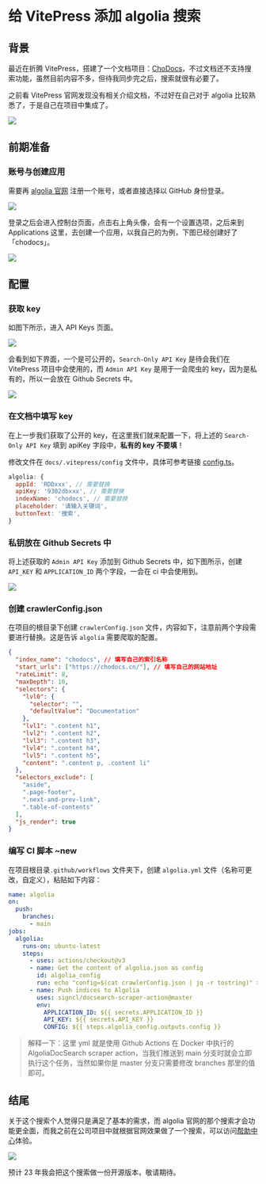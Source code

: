 # 给 VitePress 添加 algolia 搜索

## 背景

最近在折腾 VitePress，搭建了一个文档项目：[ChoDocs](https://chodocs.cn/)，不过文档还不支持搜索功能，虽然目前内容不多，但待我同步完之后，搜索就很有必要了。

之前看 VitePress 官网发现没有相关介绍文档，不过好在自己对于 algolia 比较熟悉了，于是自己在项目中集成了。

![](https://img-blog.csdnimg.cn/9d54f32394d34a639c408da4487ade8f.png)

## 前期准备

### 账号与创建应用

需要再 [algolia 官网](https://www.algolia.com/doc/) 注册一个账号，或者直接选择以 GitHub 身份登录。

![](https://img-blog.csdnimg.cn/02f437bc10b24bc8add0931246dd400a.png)

登录之后会进入控制台页面，点击右上角头像，会有一个设置选项，之后来到 Applications 这里，去创建一个应用，以我自己的为例，下图已经创建好了「chodocs」。

![](https://img-blog.csdnimg.cn/57e67874de2a432e921eeaec8d85bc5d.png)

## 配置

### 获取 key

如图下所示，进入 API Keys 页面。

![](https://img-blog.csdnimg.cn/d52d661812bd42afa80a0c468c2bc768.png)

会看到如下界面，一个是可公开的，`Search-Only API Key` 是待会我们在 VitePress 项目中会使用的，而 `Admin API Key` 是用于一会爬虫的 key，因为是私有的，所以一会放在 Github Secrets 中。

![](https://img-blog.csdnimg.cn/0ac511b6fe864070848b57505cf9d465.png)

### 在文档中填写 key

在上一步我们获取了公开的 key，在这里我们就来配置一下，将上述的 `Search-Only API Key` 填到 apiKey 字段中，**私有的 key 不要填**！

修改文件在 `docs/.vitepress/config` 文件中，具体可参考链接 [config.ts](https://github.com/chodocs/chodocs/blob/main/docs/.vitepress/config.ts)。

```js
algolia: {
  appId: 'RDDxxx', // 需要替换
  apiKey: '9302dbxxx', // 需要替换
  indexName: 'chodocs', // 需要替换
  placeholder: '请输入关键词',
  buttonText: '搜索',
}
```

### 私钥放在 Github Secrets 中

将上述获取的 `Admin API Key` 添加到 Github Secrets 中，如下图所示，创建 `API_KEY` 和 `APPLICATION_ID` 两个字段，一会在 ci 中会使用到。

![](https://img-blog.csdnimg.cn/2176c7e486e3491986719149b8888e17.png)


### 创建 crawlerConfig.json

在项目的根目录下创建 `crawlerConfig.json` 文件，内容如下，注意前两个字段需要进行替换。这是告诉 `algolia` 需要爬取的配置。

```json
{
  "index_name": "chodocs", // 填写自己的索引名称
  "start_urls": ["https://chodocs.cn/"], // 填写自己的网站地址
  "rateLimit": 8,
  "maxDepth": 10,
  "selectors": {
    "lvl0": {
      "selector": "",
      "defaultValue": "Documentation"
    },
    "lvl1": ".content h1",
    "lvl2": ".content h2",
    "lvl3": ".content h3",
    "lvl4": ".content h4",
    "lvl5": ".content h5",
    "content": ".content p, .content li"
  },
  "selectors_exclude": [
    "aside",
    ".page-footer",
    ".next-and-prev-link",
    ".table-of-contents"
  ],
  "js_render": true
}
```

### 编写 CI 脚本 ~new

在项目根目录`.github/workflows` 文件夹下，创建 `algolia.yml` 文件（名称可更改，自定义），粘贴如下内容：

```yaml
name: algolia
on:
  push:
    branches:
      - main
jobs:
  algolia:
    runs-on: ubuntu-latest
    steps:
      - uses: actions/checkout@v3
      - name: Get the content of algolia.json as config
        id: algolia_config
        run: echo "config=$(cat crawlerConfig.json | jq -r tostring)" >> $GITHUB_OUTPUT
      - name: Push indices to Algolia
        uses: signcl/docsearch-scraper-action@master
        env:
          APPLICATION_ID: ${{ secrets.APPLICATION_ID }}
          API_KEY: ${{ secrets.API_KEY }}
          CONFIG: ${{ steps.algolia_config.outputs.config }}
```

> 解释一下：这里 yml 就是使用 Github Actions 在 Docker 中执行的 AlgoliaDocSearch scraper action，当我们推送到 main 分支时就会立即执行这个任务，当然如果你是 master 分支只需要修改 branches 那里的值即可。


## 结尾

关于这个搜索个人觉得只是满足了基本的需求，而 algolia 官网的那个搜索才会功能更全面，而我之前在公司项目中就根据官网效果做了一个搜索，可以访问[帮助中心](https://coding.net/help)体验。

![](https://img-blog.csdnimg.cn/3079ad42e46740bab66022392128852a.png)

预计 23 年我会把这个搜索做一份开源版本，敬请期待。